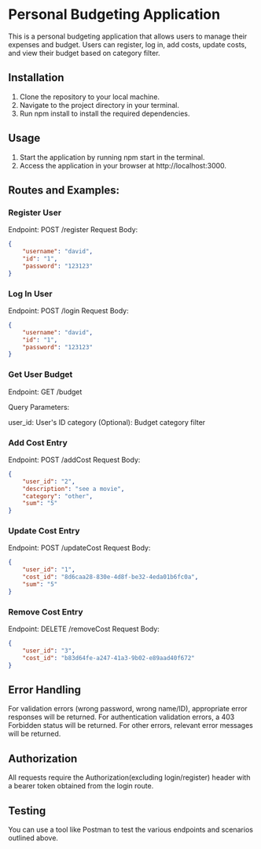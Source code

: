 # Personal Budgeting Application
This is a personal budgeting application that allows users to manage their expenses and budget. Users can register, log in, add costs, update costs, and view their budget based on  category filter.

## Installation
1. Clone the repository to your local machine.
2. Navigate to the project directory in your terminal.
3. Run npm install to install the required dependencies.

## Usage
1. Start the application by running npm start in the terminal.
2. Access the application in your browser at http://localhost:3000.

## Routes and Examples:

### Register User
Endpoint: POST /register
Request Body:
```json
{
    "username": "david",
    "id": "1",
    "password": "123123"
}
```
### Log In User
Endpoint: POST /login
Request Body:
```json
{
    "username": "david",
    "id": "1",
    "password": "123123"
}
```
### Get User Budget
Endpoint: GET /budget

Query Parameters:

user_id: User's ID
category (Optional): Budget category filter

### Add Cost Entry
Endpoint: POST /addCost
Request Body:
```json
{
    "user_id": "2",
    "description": "see a movie",
    "category": "other",
    "sum": "5"
}
```
### Update Cost Entry
Endpoint: POST /updateCost
Request Body:
```json
{
    "user_id": "1",
    "cost_id": "8d6caa28-830e-4d8f-be32-4eda01b6fc0a",
    "sum": "5"
}
```
### Remove Cost Entry
Endpoint: DELETE /removeCost
Request Body:
```json
{
    "user_id": "3",
    "cost_id": "b83d64fe-a247-41a3-9b02-e89aad40f672"
}
```

## Error Handling
For validation errors (wrong password, wrong name/ID), appropriate error responses will be returned.
For authentication validation errors, a 403 Forbidden status will be returned.
For other errors, relevant error messages will be returned.

## Authorization
All requests require the Authorization(excluding login/register) header with a bearer token obtained from the login route.

## Testing
You can use a tool like Postman to test the various endpoints and scenarios outlined above.
